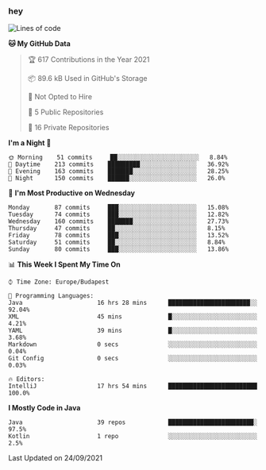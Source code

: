 ### hey

<!--START_SECTION:waka-->
![Lines of code](https://img.shields.io/badge/From%20Hello%20World%20I%27ve%20Written-73843%20lines%20of%20code-blue)

**🐱 My GitHub Data** 

> 🏆 617 Contributions in the Year 2021
 > 
> 📦 89.6 kB Used in GitHub's Storage 
 > 
> 🚫 Not Opted to Hire
 > 
> 📜 5 Public Repositories 
 > 
> 🔑 16 Private Repositories  
 > 
**I'm a Night 🦉** 

```text
🌞 Morning    51 commits     ██░░░░░░░░░░░░░░░░░░░░░░░   8.84% 
🌆 Daytime    213 commits    █████████░░░░░░░░░░░░░░░░   36.92% 
🌃 Evening    163 commits    ███████░░░░░░░░░░░░░░░░░░   28.25% 
🌙 Night      150 commits    ██████░░░░░░░░░░░░░░░░░░░   26.0%

```
📅 **I'm Most Productive on Wednesday** 

```text
Monday       87 commits     ███░░░░░░░░░░░░░░░░░░░░░░   15.08% 
Tuesday      74 commits     ███░░░░░░░░░░░░░░░░░░░░░░   12.82% 
Wednesday    160 commits    ███████░░░░░░░░░░░░░░░░░░   27.73% 
Thursday     47 commits     ██░░░░░░░░░░░░░░░░░░░░░░░   8.15% 
Friday       78 commits     ███░░░░░░░░░░░░░░░░░░░░░░   13.52% 
Saturday     51 commits     ██░░░░░░░░░░░░░░░░░░░░░░░   8.84% 
Sunday       80 commits     ███░░░░░░░░░░░░░░░░░░░░░░   13.86%

```


📊 **This Week I Spent My Time On** 

```text
⌚︎ Time Zone: Europe/Budapest

💬 Programming Languages: 
Java                     16 hrs 28 mins      ███████████████████████░░   92.04% 
XML                      45 mins             █░░░░░░░░░░░░░░░░░░░░░░░░   4.21% 
YAML                     39 mins             █░░░░░░░░░░░░░░░░░░░░░░░░   3.68% 
Markdown                 0 secs              ░░░░░░░░░░░░░░░░░░░░░░░░░   0.04% 
Git Config               0 secs              ░░░░░░░░░░░░░░░░░░░░░░░░░   0.03%

🔥 Editors: 
IntelliJ                 17 hrs 54 mins      █████████████████████████   100.0%

```

**I Mostly Code in Java** 

```text
Java                     39 repos            ████████████████████████░   97.5% 
Kotlin                   1 repo              ░░░░░░░░░░░░░░░░░░░░░░░░░   2.5%

```



 Last Updated on 24/09/2021
<!--END_SECTION:waka-->
